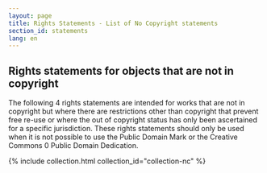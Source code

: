 ```yaml
---
layout: page
title: Rights Statements - List of No Copyright statements
section_id: statements
lang: en
---
```


## Rights statements for objects that are not in copyright

The following 4 rights statements are intended for works that are not in copyright but where there are restrictions other than copyright that prevent free re-use or where the out of copyright status has only been ascertained for a specific jurisdiction. These rights statements should only be used when it is not possible to use the Public Domain Mark or the Creative Commons 0 Public Domain Dedication.

{% include collection.html collection_id="collection-nc" %}
